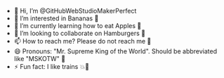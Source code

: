 - 👋 Hi, I’m @GitHubWebStudioMakerPerfect
- 👀 I’m interested in Bananas 🍌
- 🌱 I’m currently learning how to eat Apples 🍏
- 💞️ I’m looking to collaborate on Hamburgers 🍔
- 📫 How to reach me? Please do not reach me 🔫
- 😄 Pronouns: "Mr. Supreme King of the World". Should be abbreviated like "MSKOTW" 👑
- ⚡ Fun fact: I like trains 💥🚝

<!---
GitHubWebStudioMakerPerfect/GitHubWebStudioMakerPerfect is a ✨ special ✨ repository because its `README.md` (this file) appears on your GitHub profile.
You can click the Preview link to take a look at your changes.
--->
